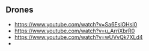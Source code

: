 ## Drones

* https://www.youtube.com/watch?v=Sa6EslOHsI0
* https://www.youtube.com/watch?v=u_ArriXbrR0
* https://www.youtube.com/watch?v=wUVvQk7XLd4
* 
